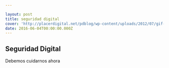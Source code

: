 ```yaml
---

layout: post
title: seguridad digital
cover: 'http://placerdigital.net/pdblog/wp-content/uploads/2012/07/gif-animado-2.gif'
date: 2016-06-04T00:00:00.000Z
---
```

## Seguridad Digital

Debemos cuidarnos ahora 

